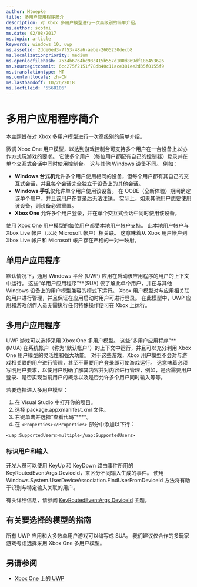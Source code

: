 ```yaml
---
author: Mtoepke
title: 多用户应用程序简介
description: 对 Xbox 多用户模型进行一次高级别的简单介绍。
ms.author: scotmi
ms.date: 02/08/2017
ms.topic: article
keywords: windows 10, uwp
ms.assetid: 2dde6ed3-7f53-48a6-aebe-2605230decb8
ms.localizationpriority: medium
ms.openlocfilehash: 7534b6764bc98c415b557d100d869df186453626
ms.sourcegitcommit: 6cc275f2151f78db40c11ace381ee2d35f0155f9
ms.translationtype: MT
ms.contentlocale: zh-CN
ms.lasthandoff: 10/26/2018
ms.locfileid: "5568106"
---
```

# <a name="introduction-to-multi-user-applications"></a>多用户应用程序简介

本主题旨在对 Xbox 多用户模型进行一次高级别的简单介绍。

微调 Xbox One 用户模型，以达到游戏控制台可支持多个用户在一台设备上以协作方式玩游戏的要求。 它使多个用户（每位用户都配有自己的控制器）登录并在单个交互式会话中同时使用控制台。 这与其他 Windows 设备不同。 例如：
* **Windows 台式机**允许多个用户使用相同的设备，但每个用户都有其自己的交互式会话，并且每个会话完全独立于设备上的其他会话。
* **Windows 手机**仅允许单个用户使用该设备。 在 OOBE（全新体验）期间确定该单个用户，并且该用户在登录后无法注销。 实际上，如果其他用户想要使用该设备，则设备必须重置。 
* **Xbox One** 允许多个用户登录，并在单个交互式会话中同时使用该设备。

使用 Xbox One 用户模型的每位用户都受本地用户帐户支持。 此本地用户帐户与 Xbox Live 帐户（以及 Microsoft 帐户）相关联。 这意味着从 Xbox 用户帐户到 Xbox Live 帐户和 Microsoft 帐户存在严格的一对一映射。

## <a name="single-user-applications"></a>单用户应用程序
默认情况下，通用 Windows 平台 (UWP) 应用在启动该应用程序的用户的上下文中运行。 这些“单用户应用程序”**(SUA) 仅了解此单个用户，并在与其他 Windows 设备上的用户模型兼容的模式下运行。 Xbox 用户模型对与应用相关联的用户进行管理，并且保证在应用启动时用户可进行登录。 在此模型中，UWP 应用和游戏创作人员无需执行任何特殊操作便可在 Xbox 上运行。 

## <a name="multi-user-applications"></a>多用户应用程序
UWP 游戏可以选择采用 Xbox One 多用户模型。 这些“多用户应用程序”**(MUA) 在系统帐户（称为“默认帐户”）的上下文中运行，并且可以充分利用 Xbox One 用户模型的灵活性和强大功能。 对于这些游戏，Xbox 用户模型不会对与游戏相关联的用户进行管理，甚至不需要用户登录即可使游戏运行。 这意味着必须写明用户要求，以使用户明确了解其内容并对内容进行管理，例如，是否需要用户登录、是否实现当前用户的概念以及是否允许多个用户同时输入等等。
   
若要选择进入多用户模型：   
1. 在 Visual Studio 中打开你的项目。   
2. 选择 package.appxmanifest.xml 文件。   
3. 右键单击并选择“查看代码”****。   
4. 在 `<Properties></Properties>` 部分中添加以下行：

```
<uap:SupportedUsers>multiple</uap:SupportedUsers>
```

### <a name="identifying-users-and-inputs"></a>标识用户和输入
开发人员可以使用 KeyUp 和 KeyDown 路由事件所用的 KeyRoutedEventArgs.DeviceId，来区分不同输入生成的事件。
使用 Windows.System.UserDeviceAssociation.FindUserFromDeviceId 方法将有助于识别与特定输入关联的用户。

有关详细信息，请参阅 [KeyRoutedEventArgs.DeviceId](https://msdn.microsoft.com/library/windows/apps/windows.ui.xaml.input.keyroutedeventargs.deviceid) 主题。


## <a name="guidance-on-which-model-to-choose"></a>有关要选择的模型的指南
所有 UWP 应用和大多数单用户游戏可以编写成 SUA。 我们建议仅合作的多玩家游戏考虑选择采用 Xbox One 多用户模型。

## <a name="see-also"></a>另请参阅
- [Xbox One 上的 UWP](index.md)
